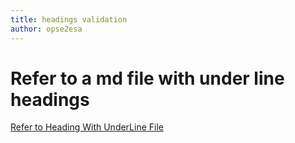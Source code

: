 ```yaml
---
title: headings validation
author: opse2esa
---
```


# Refer to a md file with under line headings
[Refer to Heading With UnderLine File](includes/headingWithUnderLine.md)
